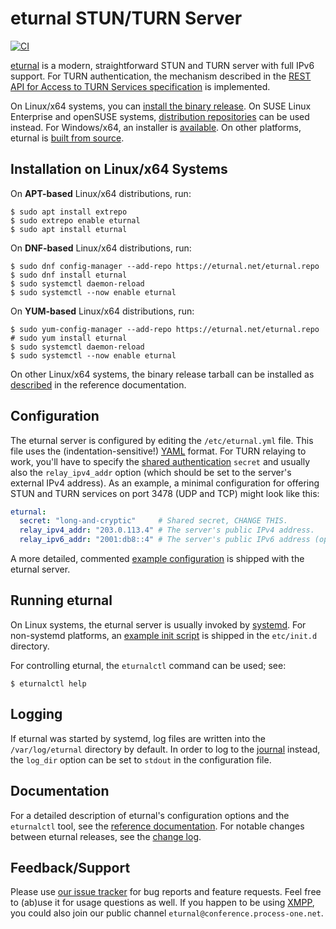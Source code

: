 # eturnal STUN/TURN Server

[![CI](https://github.com/processone/eturnal/actions/workflows/ci.yml/badge.svg)][1]

[eturnal][2] is a modern, straightforward STUN and TURN server with full IPv6
support. For TURN authentication, the mechanism described in the [REST API for
Access to TURN Services specification][3] is implemented.

On Linux/x64 systems, you can [install the binary
release](#installation-on-linuxx64-systems). On SUSE Linux Enterprise and
openSUSE systems, [distribution repositories][4] can be used instead. For
Windows/x64, an installer is [available][5]. On other platforms, eturnal is
[built from source][6].

## Installation on Linux/x64 Systems

On **APT-based** Linux/x64 distributions, run:

    $ sudo apt install extrepo
    $ sudo extrepo enable eturnal
    $ sudo apt install eturnal

On **DNF-based** Linux/x64 distributions, run:

    $ sudo dnf config-manager --add-repo https://eturnal.net/eturnal.repo
    $ sudo dnf install eturnal
    $ sudo systemctl daemon-reload
    $ sudo systemctl --now enable eturnal

On **YUM-based** Linux/x64 distributions, run:

    $ sudo yum-config-manager --add-repo https://eturnal.net/eturnal.repo
    # sudo yum install eturnal
    $ sudo systemctl daemon-reload
    $ sudo systemctl --now enable eturnal

On other Linux/x64 systems, the binary release tarball can be installed as
[described][7] in the reference documentation.

## Configuration

The eturnal server is configured by editing the `/etc/eturnal.yml` file. This
file uses the (indentation-sensitive!) [YAML][8] format. For TURN relaying to
work, you'll have to specify the [shared authentication][3] `secret` and usually
also the `relay_ipv4_addr` option (which should be set to the server's external
IPv4 address). As an example, a minimal configuration for offering STUN and TURN
services on port 3478 (UDP and TCP) might look like this:

```yaml
eturnal:
  secret: "long-and-cryptic"     # Shared secret, CHANGE THIS.
  relay_ipv4_addr: "203.0.113.4" # The server's public IPv4 address.
  relay_ipv6_addr: "2001:db8::4" # The server's public IPv6 address (optional).
```

A more detailed, commented [example configuration][9] is shipped with the
eturnal server.

## Running eturnal

On Linux systems, the eturnal server is usually invoked by [systemd][10]. For
non-systemd platforms, an [example init script][11] is shipped in the
`etc/init.d` directory.

For controlling eturnal, the `eturnalctl` command can be used; see:

    $ eturnalctl help

## Logging

If eturnal was started by systemd, log files are written into the
`/var/log/eturnal` directory by default. In order to log to the [journal][12]
instead, the `log_dir` option can be set to `stdout` in the configuration file.

## Documentation

For a detailed description of eturnal's configuration options and the
`eturnalctl` tool, see the [reference documentation][13]. For notable changes
between eturnal releases, see the [change log][14].

## Feedback/Support

Please use [our issue tracker][15] for bug reports and feature requests. Feel
free to (ab)use it for usage questions as well. If you happen to be using
[XMPP][16], you could also join our public channel
`eturnal@conference.process-one.net`.

 [1]: https://github.com/processone/eturnal/actions/workflows/ci.yml
 [2]: https://eturnal.net/
 [3]: https://tools.ietf.org/html/draft-uberti-behave-turn-rest-00
 [4]: https://software.opensuse.org/download/?package=eturnal&project=devel:languages:erlang
 [5]: https://eturnal.net/windows/
 [6]: https://github.com/processone/eturnal/blob/1.4.6/INSTALL.md
 [7]: https://eturnal.net/documentation/#Installation
 [8]: https://en.wikipedia.org/wiki/YAML
 [9]: https://github.com/processone/eturnal/blob/1.4.6/config/eturnal.yml
[10]: https://www.freedesktop.org/software/systemd/man/systemctl.html
[11]: https://github.com/processone/eturnal/blob/1.4.6/scripts/eturnal.init
[12]: https://www.freedesktop.org/software/systemd/man/systemd-journald.service.html
[13]: https://eturnal.net/documentation/
[14]: https://github.com/processone/eturnal/blob/1.4.6/CHANGELOG.md
[15]: https://github.com/processone/eturnal/issues
[16]: https://xmpp.org
